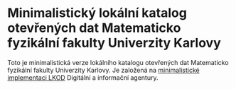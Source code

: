 # Minimalistický lokální katalog otevřených dat Matematicko fyzikální fakulty Univerzity Karlovy
Toto je minimalistická verze lokálního katalogu otevřených dat Matematicko fyzikální fakulty Univerzity Karlovy.
Je založená na [minimalistické implementaci LKOD](https://github.com/datagov-cz/lkod-min) Digitální a informační agentury.
